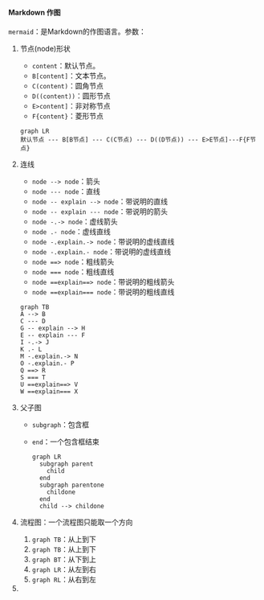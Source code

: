 #### Markdown 作图

`mermaid`：是Markdown的作图语言。参数：

1. 节点(node)形状

   - `content`：默认节点。
   - `B[content]`：文本节点。
   - `C(content)`：圆角节点
   - `D((content))`：圆形节点
   - `E>content]`：非对称节点
   - `F{content}`：菱形节点

   ```mermaid
   graph LR
   默认节点 --- B[B节点] --- C(C节点) --- D((D节点)) --- E>E节点]---F{F节点}
   ```

2. 连线

   - `node --> node`：箭头
   - `node --- node`：直线
   - `node -- explain --> node`：带说明的直线
   - `node -- explain --- node`：带说明的箭头
   - `node -.-> node`：虚线箭头
   - `node .- node`：虚线直线
   - `node -.explain.-> node`：带说明的虚线直线
   - `node -.explain.- node`：带说明的虚线直线
   - `node ==> node`：粗线箭头
   - `node === node`：粗线直线
   - `node ==explain==> node`：带说明的粗线箭头
   - `node ==explain=== node`：带说明的粗线直线

   ```mermaid
   graph TB
   A --> B
   C --- D
   G -- explain --> H
   E -- explain --- F
   I -.-> J
   K .- L
   M -.explain.-> N
   O -.explain.- P
   Q ==> R
   S === T
   U ==explain==> V
   W ==explain=== X
   ```

3. 父子图

   - `subgraph`：包含框

   - `end`：一个包含框结束

     ```mermaid
     graph LR
       subgraph parent
         child
       end
       subgraph parentone
         childone
       end
       child --> childone
     ```

4. 流程图：一个流程图只能取一个方向

   1. `graph TB`：从上到下
   2. `graph TB`：从上到下
   3. `graph BT`：从下到上
   4. `graph LR`：从左到右
   5. `graph RL`：从右到左

5. 

